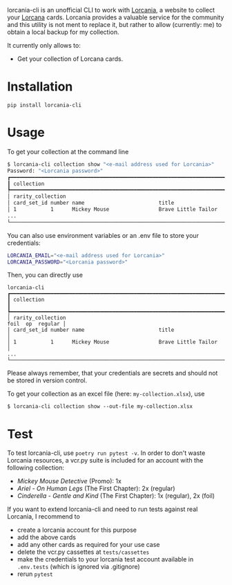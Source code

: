 lorcania-cli is an unofficial CLI to work with [Lorcania](https://lorcania.com/), a website to collect your [Lorcana](https://www.disneylorcana.com/) cards.
Lorcania provides a valuable service for the community and this utility is not ment to replace it, but rather to allow (currently: me) to obtain a local backup for my collection.

It currently only allows to:

- Get your collection of Lorcana cards.

# Installation

```
pip install lorcania-cli
```

# Usage

To get your collection at the command line

```bash
$ lorcania-cli collection show "<e-mail address used for Lorcania>"
Password: "<Lorcania password>"
┏━━━━━━━━━━━━━━━━━━━━━━━━━━━━━━━━━━━━━━━━━━━━━━━━━━━━━━━━━━━━━━━━━━━━━━━━━━━━━━━━━━━━━━━━━━━━━━━┓
┃ collection                                                                                    ┃
┡━━━━━━━━━━━━━━━━━━━━━━━━━━━━━━━━━━━━━━━━━━━━━━━━━━━━━━━━━━━━━━━━━━━━━━━━━━━━━━━━━━━━━━━━━━━━━━━┩
│ rarity_collection                                                           foil  op  regular │
│ card_set_id number name                        title                                          │
│ 1           1      Mickey Mouse                Brave Little Tailor                            │
...
└───────────────────────────────────────────────────────────────────────────────────────────────┘
```

You can also use environment variables or an .env file to store your credentials:

```bash
LORCANIA_EMAIL="<e-mail address used for Lorcania>"
LORCANIA_PASSWORD="<Lorcania password>"
```

Then, you can directly use

```
lorcania-cli
┏━━━━━━━━━━━━━━━━━━━━━━━━━━━━━━━━━━━━━━━━━━━━━━━━━━━━━━━━━━━━━━━━━━━━━━━━━━━━━━━━━━━━━━━━━━━━━━━┓
┃ collection                                                                                    ┃
┡━━━━━━━━━━━━━━━━━━━━━━━━━━━━━━━━━━━━━━━━━━━━━━━━━━━━━━━━━━━━━━━━━━━━━━━━━━━━━━━━━━━━━━━━━━━━━━━┩
│ rarity_collection                                                           foil  op  regular │
│ card_set_id number name                        title                                          │
│ 1           1      Mickey Mouse                Brave Little Tailor                            │
...
└───────────────────────────────────────────────────────────────────────────────────────────────┘
```

Please always remember, that your credentials are secrets and should not be stored in version control.

To get your collection as an excel file (here: `my-collection.xlsx`), use

```
$ lorcania-cli collection show --out-file my-collection.xlsx
```

# Test

To test lorcania-cli, use `poetry run pytest -v`.
In order to don't waste Lorcania resources, a vcr.py suite is included for an account with the following collection:

- _Mickey Mouse Detective_ (Promo): 1x
- _Ariel - On Human Legs_ (The First Chapter): 2x (regular)
- _Cinderella - Gentle and Kind_ (The First Chapter): 1x (regular), 2x (foil)

If you want to extend lorcania-cli and need to run tests against real Lorcania, I recommend to

- create a lorcania account for this purpose
- add the above cards
- add any other cards as required for your use case
- delete the vcr.py cassettes at `tests/cassettes`
- make the credentials to your lorcania test account available in `.env.tests` (which is ignored via .gitignore)
- rerun `pytest`

